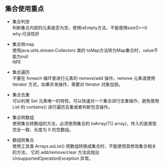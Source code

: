 ## 集合使用重点
* 集合判空  
判断集合内部的元素是否为空，使用isEmpty方法，不能使用size()==0   
why:可读性好
* 集合转map  
使用java.utils.stream.Collectors 类的 toMap方法转为Map集合时，value不能为null  
NPE
* 集合遍历  
  不要在 foreach 循环里进行元素的 remove/add 操作。remove 元素请使用 Iterator 方式，如果并发操作，需要对 Iterator 对象加锁。
* 集合去重  
  可以利用 Set 元素唯一的特性，可以快速对一个集合进行去重操作，避免使用 List 的 contains() 进行遍历去重或者判断包含操作。

* 集合转数组  
  使用集合转数组的方法，必须使用集合的 toArray(T[] array)，传入的是类型完全一致、长度为 0 的空数组。

* 数组转集合  
  使用工具类 Arrays.asList() 把数组转换成集合时，不能使用其修改集合相关的方法， 它的 add/remove/clear 方法会抛出 UnsupportedOperationException 异常。
